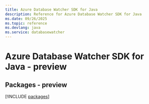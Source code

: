 ```yaml
---
title: Azure Database Watcher SDK for Java
description: Reference for Azure Database Watcher SDK for Java
ms.date: 09/26/2025
ms.topic: reference
ms.devlang: java
ms.service: databasewatcher
---
```

# Azure Database Watcher SDK for Java - preview
## Packages - preview
[!INCLUDE [packages](database-watcher-index.md)]